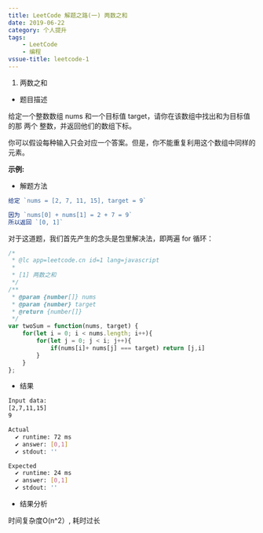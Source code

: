 ```yaml
---
title: LeetCode 解题之路(一) 两数之和
date: 2019-06-22
category: 个人提升
tags: 
    - LeetCode
    - 编程
vssue-title: leetcode-1
---
```


1. 两数之和  

<!-- [题目来源](https://leetcode-cn.com/problems/two-sum) -->

* 题目描述

给定一个整数数组 nums 和一个目标值 target，请你在该数组中找出和为目标值的那 两个 整数，并返回他们的数组下标。

你可以假设每种输入只会对应一个答案。但是，你不能重复利用这个数组中同样的元素。

**示例:**

* 解题方法

```javascript
给定 `nums = [2, 7, 11, 15], target = 9`

因为 `nums[0] + nums[1] = 2 + 7 = 9`
所以返回 `[0, 1]`
```

对于这道题，我们首先产生的念头是包里解决法，即两遍 for 循环：

```js
/*
 * @lc app=leetcode.cn id=1 lang=javascript
 *
 * [1] 两数之和
 */
/**
 * @param {number[]} nums
 * @param {number} target
 * @return {number[]}
 */
var twoSum = function(nums, target) {
    for(let i = 0; i < nums.length; i++){
        for(let j = 0; j < i; j++){
            if(nums[i]+ nums[j] === target) return [j,i]
        }
    }
};
```

* 结果

```bash
Input data:
[2,7,11,15]
9

Actual
  ✔ runtime: 72 ms
  ✔ answer: [0,1]
  ✔ stdout: ''

Expected
  ✔ runtime: 24 ms
  ✔ answer: [0,1]
  ✔ stdout: ''
```

* 结果分析

时间复杂度O(n^2）, 耗时过长
